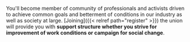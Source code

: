You'll become member of community of professionals and activists driven to achieve common goals
and betterment of conditions in our industry as well as society at large.
[Joining]({{< relref path="register" >}}) the union will provide you with
__support structure whether you strive for improvement of work conditions
or campaign for social change__.
